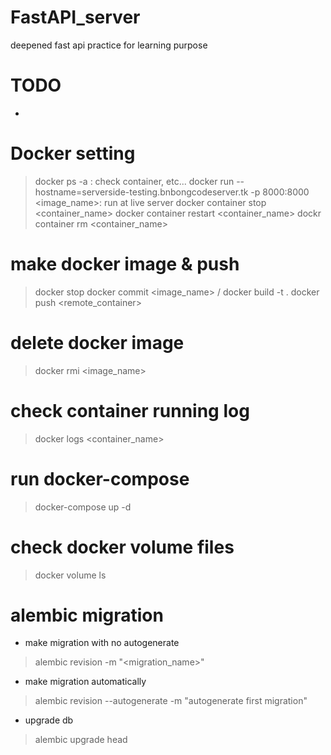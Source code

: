 # FastAPI_server
deepened fast api practice for learning purpose

# TODO
 - 

# Docker setting
 > docker ps -a : check container, etc...
 > docker run --hostname=serverside-testing.bnbongcodeserver.tk -p 8000:8000 <image_name>: run at live server
 > docker container stop <container_name>
 > docker container restart <container_name>
 > dockr container rm <container_name>

# make docker image & push
 > docker stop <container>
 > docker commit <container> <image_name> / docker build -t <tag> .
 > docker push <remote_container>

# delete docker image
 > docker rmi <image_name>

# check container running log
 > docker logs <container_name>

# run docker-compose
 > docker-compose up -d 

# check docker volume files
 > docker volume ls

# alembic migration
 - make migration with no autogenerate
 > alembic revision -m "<migration_name>"

 - make migration automatically
 > alembic  revision  --autogenerate  -m  "autogenerate  first  migration"

 - upgrade db
 > alembic upgrade head